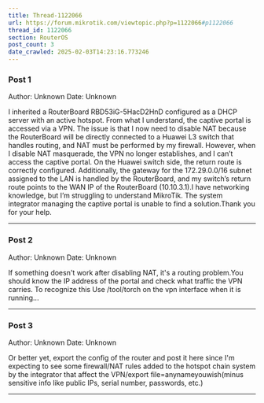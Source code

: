 ```yaml
---
title: Thread-1122066
url: https://forum.mikrotik.com/viewtopic.php?p=1122066#p1122066
thread_id: 1122066
section: RouterOS
post_count: 3
date_crawled: 2025-02-03T14:23:16.773246
---
```


### Post 1
Author: Unknown
Date: Unknown

I inherited a RouterBoard RBD53iG-5HacD2HnD configured as a DHCP server with an active hotspot. From what I understand, the captive portal is accessed via a VPN. The issue is that I now need to disable NAT because the RouterBoard will be directly connected to a Huawei L3 switch that handles routing, and NAT must be performed by my firewall. However, when I disable NAT masquerade, the VPN no longer establishes, and I can’t access the captive portal. On the Huawei switch side, the return route is correctly configured. Additionally, the gateway for the 172.29.0.0/16 subnet assigned to the LAN is handled by the RouterBoard, and my switch’s return route points to the WAN IP of the RouterBoard (10.10.3.1).I have networking knowledge, but I’m struggling to understand MikroTik. The system integrator managing the captive portal is unable to find a solution.Thank you for your help.

---
### Post 2
Author: Unknown
Date: Unknown

If something doesn't work after disabling NAT, it's a routing problem.You should know the IP address of the portal and check what traffic the VPN carries. To recognize this Use /tool/torch on the vpn interface when it is running...

---
### Post 3
Author: Unknown
Date: Unknown

Or better yet, export the config of the router and post it here since I'm expecting to see some firewall/NAT rules added to the hotspot chain system by the integrator that affect the VPN/export file=anynameyouwish(minus sensitive info like public IPs, serial number, passwords, etc.)

---

